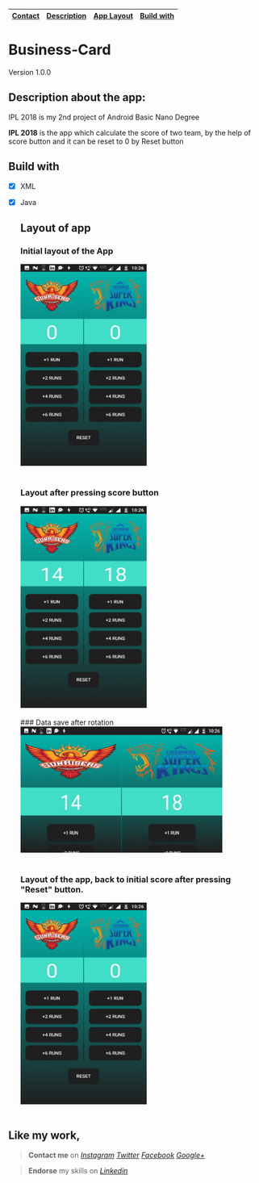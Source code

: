 |[Contact](#contact-me)|[Description](#description-here)|[App Layout](#app-layout)|[Build with](#build-with)|
|---|---|---|---|

# Business-Card
Version 1.0.0


## <a name="description-here"></a> Description about the app:


IPL 2018 is my 2nd project of Android Basic Nano Degree

**IPL 2018** is the app which calculate the score of two team, by the help of score button and it can be reset to 0 by Reset button


## <a name="build-with"></a> Build with

- [x] XML
- [x] Java


  ## <a name="app-layout"></a>  Layout of app

  ### Initial layout of the App
  

  <img src="app/src/main/res/drawable/initial.png" width="250" height="400">
  <br></br>

  ### Layout after pressing score button
  

  <img src="app/src/main/res/drawable/afterscore.png" width="250" height="400">
  <br></br>
  ### Data save after rotation
  

  <img src="app/src/main/res/drawable/afterrotation.png" width="400" height="250">
  <br></br>

  ### Layout of the app, back to initial score after pressing "Reset" button.
  

  <img src="app/src/main/res/drawable/initial.png" width="250" height="400">
  <br></br>



## **Like my work**,<a name="contact-me"></a>

>**Contact me** on *[Instagram](https://www.instagram.com/imadianand/) [Twitter](https://twitter.com/imadianand) [Facebook](https://www.facebook.com/imadianand) [Google+](https://plus.google.com/u/1/115286953959216936009)*

>**Endorse** my skills on *[Linkedin](https://www.linkedin.com/in/imadianand/)*



